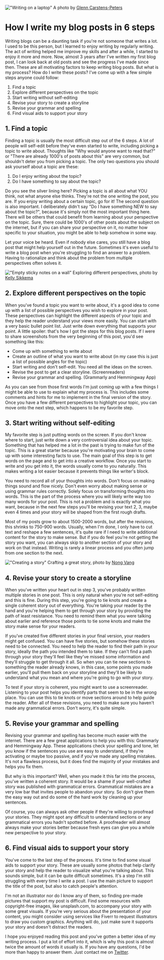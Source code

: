 !["Writing on a laptop"](/images/articles/writing-on-a-laptop.jpeg)
<span class="caption">A photo by <a href="https://unsplash.com/@glenncarstenspeters">Glenn Carstens-Peters</a></span>
# How I write my blog posts in 6 steps
Writing blogs can be a daunting task if you're not someone that writes a lot. I used to be this person, but I learned to enjoy writing by regularly writing. The act of writing helped me improve my skills and after a while, I started to enjoy it more and more. Now, almost 3 years after I've written my first blog post, I can look back at old posts and see the progress I've made since then. These are all motivating factors to keep writing blog posts. But what is my process? How do I write these posts? I've come up with a few simple steps anyone could follow: 

1. Find a topic
2. Explore different perspectives on the topic
3. Start writing without self-editing
4. Revise your story to create a storyline
5. Revise your grammar and spelling
6. Find visual aids to support your story

## 1. Find a topic
Finding a topic is usually the most difficult step out of the 6 steps. A lot of people will self-edit before they've even started to write, including picking a topic to write about. Thoughts like "Why would anyone want to read that?" or "There are already 1000's of posts about this" are very common, but shouldn't deter you from picking a topic. The only two questions you should ask yourself about a topic are these:

1. Do I enjoy writing about the topic?
2. Do I have something to say about the topic?

Do you see the silver lining here? Picking a topic is all about what YOU think, not what anyone else thinks. They're not the one writing the post, you are. If you enjoy writing about a certain topic, go for it! The second question is also important. I deliberately didn't say "Do I have something NEW to say about the topic?", because it's simply not the most important thing here. There will be others that could benefit from learning about your perspective on the topic. Sure, there could be 1000's of other posts about the subject on the internet, but if you can share your perspective on it, no matter how specific to your situation, you might be able to help somehow in some way. 

Let your voice be heard. Even if nobody else cares, you still have a blog post that might help yourself out in the future. Sometimes it's even useful to write a blog post when you're struggling to find an answer to a problem. Having to rationalize and think about the problem from multiple perspectives often solves it.

!["Empty sticky notes on a wall"](/images/articles/empty-sticky-notes-on-a-wall.jpeg)
<span class="caption">Exploring different perspectives, photo by <a href="https://unsplash.com/@kellysikkema">Kelly Sikkema</a></span>
## 2. Explore different perspectives on the topic
When you've found a topic you want to write about, it's a good idea to come up with a list of possible perspectives you wish to explore in your post. These perspectives can highlight the different aspects of your topic and they help the reader understand your views more easily. You can start with a very basic bullet point list. Just write down everything that supports your point. A little spoiler: that's how I got the steps for this blog posts. If I were to share screenshots from the very beginning of this post, you'd see something like this:

- Come up with something to write about
- Create an outline of what you want to write about (in my case this is just a list of possible angles for the topic)
- Start writing and don't self-edit. You need all the ideas on the screen.
- Revise the post to get a clear storyline. (Screenreaders)
- Revise your grammar and spelling. (Grammarly and Hemmingway App)

As you can see from those first words I'm just coming up with a few things I might be able to use to explain what my process is. This includes some comments and hints for me to implement in the final version of the story. Once you have a few different perspectives to highlight your topic, you can move onto the next step, which happens to be my favorite step.

## 3. Start writing without self-editing
My favorite step is just putting words on the screen. If you don't know where to start, just write down a very controversial idea about your topic. Something that has helped me a lot in the past is trying to make fun of the topic. This is a great starter because you're motivating your brain to come up with some interesting facts to use. The main goal of this step is to get words on the page and to get into a creative workflow. Once you start to write and you get into it, the words usually come to you naturally. This makes writing a lot easier because it prevents things like writer's block. 

You need to record all of your thoughts into words. Don't focus on making things sound and flow nicely. Don't even worry about making sense or using grammar rules correctly. Solely focus on transforming thoughts into words. This is the part of the process where you will likely write way too many words for your post. This is not a problem and is exactly what you want, because in the next few steps you'll be revising your text 2, 3, maybe even 4 times and your story will be shaped from the first rough drafts.

Most of my posts grow to about 1500-2000 words, but after the revisions, this shrinks to 750-900 words. Usually, when I'm done, I only have to cut text and reshape a few sentences, it's quite rare if I need to write additional content for the story to make sense. But if you do feel you're not getting the story you want, you can always skip to another section of your story and work on that instead. Writing is rarely a linear process and you often jump from one section to the next. 

!["Creating a story"](/images/articles/creating-a-story.jpeg)
<span class="caption">Crafting a great story, photo by <a href="https://unsplash.com/@californong">Nong Vang</a></span>
## 4. Revise your story to create a storyline
When you've written your heart out in step 3, you've probably written multiple stories in one post. This is only natural when you're not self-editing and this is fine. During this step, you're going to tie knots and create a single coherent story out of everything. You're taking your reader by the hand and you're helping them to get through your story by providing the path of least resistance. You need to remind them what you were talking about earlier and reference those points to tie some knots and make the story make sense for your readers. 

If you've created five different stories in your final version, your readers might get confused. You can have five stories, but somehow these stories need to be connected. You need to help the reader to find their path in your story, ideally the path you intended them to take. If they can't find a path through your story they'll feel like they've missed some information and they'll struggle to get through it all. So when you can tie new sections to something the reader already knows, in this case, some points you made earlier, you'll pull them back on your storyline and they'll be likely to understand what you mean and where you're going to go with your story.

To test if your story is coherent, you might want to use a screenreader. Listening to your post helps you identify parts that seem to be in the wrong place. You can use this to tie knots or move sections around to help guide the reader. After all of these revisions, you need to make sure you haven't made any grammatical errors. Don't worry, it's quite simple.

## 5. Revise your grammar and spelling
Revising your grammar and spelling has become much easier with the internet. There are a few great applications to help you with this: Grammarly and Hemmingway App. These applications check your spelling and tone, let you know if the sentences you use are easy to understand, if they're activating or maybe too passive, and if you've made any spelling mistakes. It's not a flawless process, but it does find the majority of your mistakes and helps you fix them.

But why is this important? Well, when you made it this far into the process, you've written a coherent story. It would be a shame if your well-crafted story was published with grammatical errors. Grammatical mistakes are a very low bar that invites people to abandon your story. So don't give them the easy way out and do some of the hard work by cleaning up your sentences. 

Of course, you can always ask other people if they're willing to proofread your stories. They might spot any difficult to understand sections or any grammatical errors you hadn't spotted before. A proofreader will almost always make your stories better because fresh eyes can give you a whole new perspective to your story.

## 6. Find visual aids to support your story
You've come to the last step of the process. It's time to find some visual aids to support your story. These are usually some photos that help clarify your story and help the reader to visualize what you're talking about. This sounds simple, but it can be quite difficult sometimes. It's a step I'm still struggling with every time I write a post. I use the main picture to support the title of the post, but also to catch people's attention.

I'm not an illustrator nor do I know any of them, so finding pre-made pictures that support my post is difficult. Find some resources with copyright-free images, like unsplash.com, to accompany your story with some great visuals. If you're very serious about the presentation of your content, you might consider using services like Fiverr to request illustrators to draw you custom graphics. Anything will do, just make sure it supports your story and doesn't distract the readers.

I hope you enjoyed reading this post and you've gotten a better idea of my writing process. I put a lot of effort into it, which is why this post is almost twice the amount of words it usually is. If you have any questions, I'd be more than happy to answer them. Just contact me on [Twitter](https://twitter.com/RJElsinga).